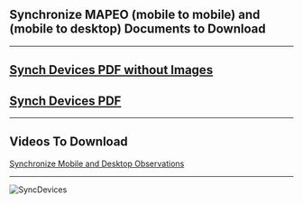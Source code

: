 ## Synchronize MAPEO (mobile to mobile) and (mobile to desktop) Documents to Download

---

## [Synch Devices PDF without Images](docsPDF/Sync.pdf)

## [Synch Devices PDF](docsPDF/SynchIMG.pdf)

---

## Videos To Download
[Synchronize Mobile and Desktop Observations](videos/Synchronize.mov)

---
![SyncDevices](images/sync.png)